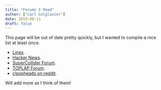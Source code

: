 ```yaml
---
title: "Forums I Read"
author: ["Carl Colglazier"]
date: 2019-08-11
draft: false
---
```


This page will be out of date pretty quickly, but I wanted to compile a nice list at least once.

-   [Lines](https://llllllll.co/).
-   [Hacker News](https://news.ycombinator.com/).
-   [SuperCollider Forum](https://scsynth.org/).
-   [TOPLAP Forum](https://forum.toplap.org/).
-   [r/popheads on reddit](https://www.reddit.com/r/popheads/).

Will add more as I think of them!